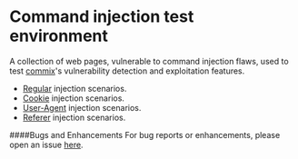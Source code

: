 # Command injection test environment
A collection of web pages, vulnerable to command injection flaws, used to test [commix](https://github.com/stasinopoulos/commix)'s vulnerability detection and exploitation features.
* [Regular](https://github.com/stasinopoulos/commix-testbed/tree/master/scenarios/regular) injection scenarios.
* [Cookie](https://github.com/stasinopoulos/commix-testbed/tree/master/scenarios/cookie) injection scenarios.
* [User-Agent](https://github.com/stasinopoulos/commix-testbed/tree/master/scenarios/user-agent) injection scenarios.
* [Referer](https://github.com/stasinopoulos/commix-testbed/tree/master/scenarios/referer) injection scenarios.

####Bugs and Enhancements
For bug reports or enhancements, please open an issue [here](https://github.com/stasinopoulos/commix-testbed/issues).

